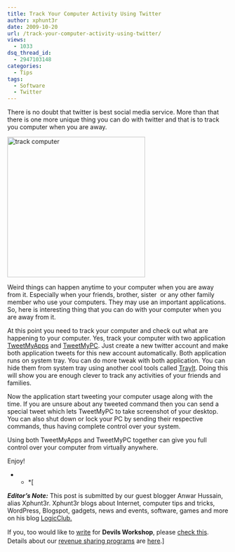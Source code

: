```yaml
---
title: Track Your Computer Activity Using Twitter
author: xphunt3r
date: 2009-10-20
url: /track-your-computer-activity-using-twitter/
views:
  - 1033
dsq_thread_id:
  - 2947103148
categories:
  - Tips
tags:
  - Software
  - Twitter
---
```

There is no doubt that twitter is best social media service. More than that there is one more unique thing you can do with twitter and that is to track you computer when you are away.

[<img class="aligncenter size-full wp-image-15923" src="http://cdn.devilsworkshop.org/files/2009/10/track-computer.jpg" alt="track computer" width="314" height="320" />][1]

Weird things can happen anytime to your computer when you are away from it. Especially when your friends, brother, sister  or any other family member who use your computers. They may use an important applications. So, here is interesting thing that you can do with your computer when you are away from it.

At this point you need to track your computer and check out what are happening to your computer. Yes, track your computer with two application <a href="http://tweetmyapps.codeplex.com/" onclick="_gaq.push(['_trackEvent', 'outbound-article', 'http://tweetmyapps.codeplex.com/', 'TweetMyApps']);" >TweetMyApps</a> and <a href="http://tweetmypc.codeplex.com/" onclick="_gaq.push(['_trackEvent', 'outbound-article', 'http://tweetmypc.codeplex.com/', 'TweetMyPC']);" >TweetMyPC</a>. Just create a new twitter account and make both application tweets for this new account automatically. Both application runs on system tray. You can do more tweak with both application. You can hide them from system tray using another cool tools called <a href="http://www.teamcti.com/trayit/trayit_4_6_5_5.zip" onclick="_gaq.push(['_trackEvent', 'outbound-article', 'http://www.teamcti.com/trayit/trayit_4_6_5_5.zip', 'TrayIt']);" >TrayIt</a>. Doing this will show you are enough clever to track any activities of your friends and families.

Now the application start tweeting your computer usage along with the time. If you are unsure about any tweeted command then you can send a special tweet which lets TweetMyPC to take screenshot of your desktop. You can also shut down or lock your PC by sending their respective commands, thus having complete control over your system.

Using both TweetMyApps and TweetMyPC together can give you full control over your computer from virtually anywhere.

Enjoy!

* * *[

***Editor&#8217;s Note:*** This post is submitted by our guest blogger Anwar Hussain, alias Xphunt3r. Xphunt3r blogs about Internet, computer tips and tricks, WordPress, Blogspot, gadgets, news and events, software, games and more on his blog <a href="http://www.logicclub.com/" onclick="_gaq.push(['_trackEvent', 'outbound-article', 'http://www.logicclub.com/', 'LogicClub.']);" >LogicClub.</a></p> 

<span style="line-height: 20px">If you, too would like to <a href="http://devilsworkshop.org/join-dw/">write</a> for <strong>Devils Workshop</strong>, please <a href="http://devilsworkshop.org/join-dw/">check this</a>. Details about our <a href="http://devilsworkshop.org/join-dw/">revenue sharing programs</a> are <a href="http://devilsworkshop.org/join-dw/">here</a>.]</span>

 [1]: http://cdn.devilsworkshop.org/files/2009/10/track-computer.jpg
